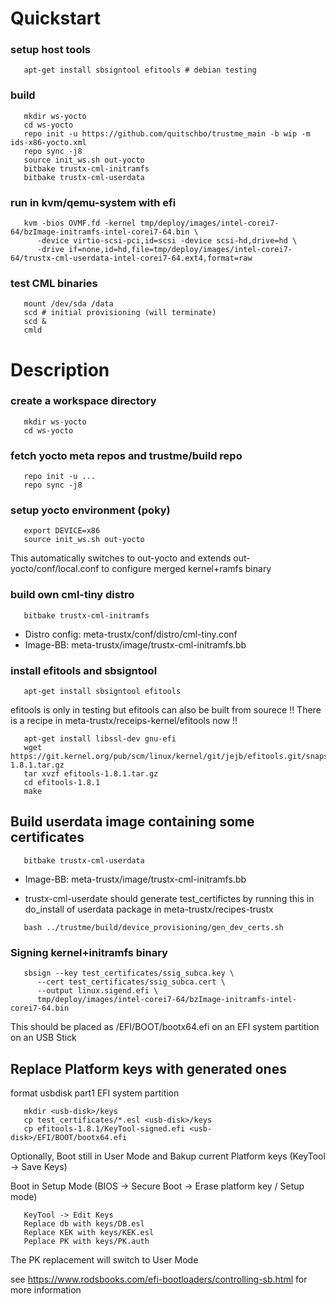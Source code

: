 # Quickstart

### setup host tools
```
   apt-get install sbsigntool efitools # debian testing
```

### build
```
   mkdir ws-yocto
   cd ws-yocto
   repo init -u https://github.com/quitschbo/trustme_main -b wip -m ids-x86-yocto.xml
   repo sync -j8
   source init_ws.sh out-yocto
   bitbake trustx-cml-initramfs
   bitbake trustx-cml-userdata
```

### run in kvm/qemu-system with efi
```
   kvm -bios OVMF.fd -kernel tmp/deploy/images/intel-corei7-64/bzImage-initramfs-intel-corei7-64.bin \
      -device virtio-scsi-pci,id=scsi -device scsi-hd,drive=hd \
      -drive if=none,id=hd,file=tmp/deploy/images/intel-corei7-64/trustx-cml-userdata-intel-corei7-64.ext4,format=raw
```

### test CML binaries
```
   mount /dev/sda /data
   scd # initial provisioning (will terminate)
   scd &
   cmld
```

# Description

### create a workspace directory
```
   mkdir ws-yocto
   cd ws-yocto
```

### fetch yocto meta repos and trustme/build repo
```
   repo init -u ...
   repo sync -j8
```

### setup yocto environment (poky)
```
   export DEVICE=x86
   source init_ws.sh out-yocto
```

   This automatically switches to out-yocto
   and extends out-yocto/conf/local.conf to configure merged kernel+ramfs binary

### build own cml-tiny distro
```
   bitbake trustx-cml-initramfs
```

   - Distro config: meta-trustx/conf/distro/cml-tiny.conf
   - Image-BB: meta-trustx/image/trustx-cml-initramfs.bb

### install efitools and sbsigntool
```
   apt-get install sbsigntool efitools
```

   efitools is only in testing but efitools can also be built from sourece
   !! There is a recipe in meta-trustx/receips-kernel/efitools now !! 

```
   apt-get install libssl-dev gnu-efi
   wget https://git.kernel.org/pub/scm/linux/kernel/git/jejb/efitools.git/snapshot/efitools-1.8.1.tar.gz
   tar xvzf efitools-1.8.1.tar.gz
   cd efitools-1.8.1
   make
```

## Build userdata image containing some certificates
```
   bitbake trustx-cml-userdata
```

   - Image-BB: meta-trustx/image/trustx-cml-initramfs.bb

   - trustx-cml-userdate should generate test_certifictes
   by running this in do_install of userdata package in 
   meta-trustx/recipes-trustx

```
   bash ../trustme/build/device_provisioning/gen_dev_certs.sh
```

### Signing kernel+initramfs binary
```
   sbsign --key test_certificates/ssig_subca.key \
      --cert test_certificates/ssig_subca.cert \
      --output linux.sigend.efi \
      tmp/deploy/images/intel-corei7-64/bzImage-initramfs-intel-corei7-64.bin
```

   This should be placed as /EFI/BOOT/bootx64.efi
   on an EFI system partition on an USB Stick

## Replace Platform keys with generated ones
   format usbdisk part1 EFI system partition

```
   mkdir <usb-disk>/keys
   cp test_certificates/*.esl <usb-disk>/keys
   cp efitools-1.8.1/KeyTool-signed.efi <usb-disk>/EFI/BOOT/bootx64.efi
```

   Optionally, Boot still in User Mode and Bakup current Platform keys (KeyTool -> Save Keys)

   Boot in Setup Mode (BIOS -> Secure Boot -> Erase platform key / Setup mode)

```
   KeyTool -> Edit Keys
   Replace db with keys/DB.esl
   Replace KEK with keys/KEK.esl
   Peplace PK with keys/PK.auth
```

   The PK replacement will switch to User Mode

   see https://www.rodsbooks.com/efi-bootloaders/controlling-sb.html for more information

